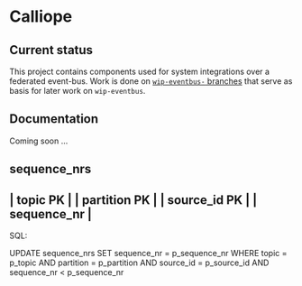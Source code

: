 # Calliope

## Current status

This project contains components used for system integrations over a federated event-bus. Work is done on [`wip-eventbus-` branches](https://github.com/RBMHTechnology/calliope/branches/all?utf8=%E2%9C%93&query=wip-eventbus-) that serve as basis for later work on `wip-eventbus`. 

## Documentation

Coming soon ...


sequence_nrs
------------------------
| topic       PK       |
| partition   PK       | 
| source_id   PK       |
| sequence_nr          |
------------------------

SQL:

UPDATE  sequence_nrs
  SET   sequence_nr = p_sequence_nr
  WHERE topic =       p_topic
  AND   partition =   p_partition
  AND   source_id =   p_source_id
  AND   sequence_nr < p_sequence_nr